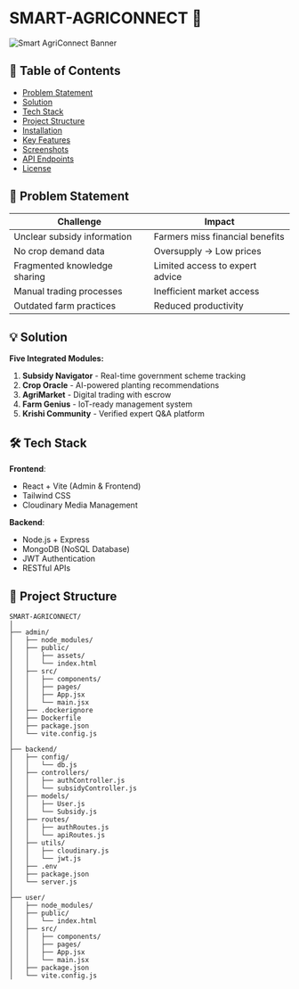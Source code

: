 # SMART-AGRICONNECT 🌱

![Smart AgriConnect Banner](https://placehold.co/1200x400/2d5e3d/white?text=SMART-AGRICONNECT+Banner) <!-- Replace with actual banner image -->

## 📌 Table of Contents
- [Problem Statement](#-problem-statement)
- [Solution](#-solution)
- [Tech Stack](#-tech-stack)
- [Project Structure](#-project-structure)
- [Installation](#%EF%B8%8F-installation)
- [Key Features](#-key-features)
- [Screenshots](#-screenshots)
- [API Endpoints](#-api-endpoints)
- [License](#-license)

## 🌾 Problem Statement
| Challenge | Impact |
|-----------|--------|
| Unclear subsidy information | Farmers miss financial benefits |
| No crop demand data | Oversupply → Low prices |
| Fragmented knowledge sharing | Limited access to expert advice |
| Manual trading processes | Inefficient market access |
| Outdated farm practices | Reduced productivity |

## 💡 Solution
**Five Integrated Modules:**
1. **Subsidy Navigator** - Real-time government scheme tracking
2. **Crop Oracle** - AI-powered planting recommendations
3. **AgriMarket** - Digital trading with escrow
4. **Farm Genius** - IoT-ready management system
5. **Krishi Community** - Verified expert Q&A platform

## 🛠 Tech Stack
**Frontend**:
- React + Vite (Admin & Frontend)
- Tailwind CSS
- Cloudinary Media Management

**Backend**:
- Node.js + Express
- MongoDB (NoSQL Database)
- JWT Authentication
- RESTful APIs

## 📂 Project Structure

```plaintext
SMART-AGRICONNECT/
│
├── admin/
│   ├── node_modules/
│   ├── public/
│   │   ├── assets/
│   │   └── index.html
│   ├── src/
│   │   ├── components/
│   │   ├── pages/
│   │   ├── App.jsx
│   │   └── main.jsx
│   ├── .dockerignore
│   ├── Dockerfile
│   ├── package.json
│   └── vite.config.js
│
├── backend/
│   ├── config/
│   │   └── db.js
│   ├── controllers/
│   │   ├── authController.js
│   │   └── subsidyController.js
│   ├── models/
│   │   ├── User.js
│   │   └── Subsidy.js
│   ├── routes/
│   │   ├── authRoutes.js
│   │   └── apiRoutes.js
│   ├── utils/
│   │   ├── cloudinary.js
│   │   └── jwt.js
│   ├── .env
│   ├── package.json
│   └── server.js
│
├── user/
│   ├── node_modules/
│   ├── public/
│   │   └── index.html
│   ├── src/
│   │   ├── components/
│   │   ├── pages/
│   │   ├── App.jsx
│   │   └── main.jsx
│   ├── package.json
│   └── vite.config.js
